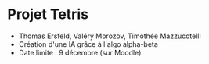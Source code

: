 Projet Tetris
=============

 * Thomas Ersfeld, Valéry Morozov, Timothée Mazzucotelli
 * Création d'une IA grâce à l'algo alpha-beta
 * Date limite : 9 décembre (sur Moodle)
